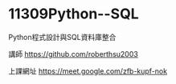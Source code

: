# 11309Python--SQL
Python程式設計與SQL資料庫整合

講師
https://github.com/roberthsu2003

上課網址
https://meet.google.com/zfb-kupf-nok
